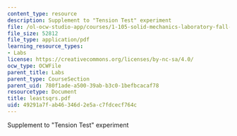 ```yaml
---
content_type: resource
description: Supplement to "Tension Test" experiment
file: /ol-ocw-studio-app/courses/1-105-solid-mechanics-laboratory-fall-2003/49291a7fab46346d2e5ac7fdcecf764c_leastsqrs.pdf
file_size: 52812
file_type: application/pdf
learning_resource_types:
- Labs
license: https://creativecommons.org/licenses/by-nc-sa/4.0/
ocw_type: OCWFile
parent_title: Labs
parent_type: CourseSection
parent_uid: 780f1ade-a500-39ab-b3c0-1befbcacaf78
resourcetype: Document
title: leastsqrs.pdf
uid: 49291a7f-ab46-346d-2e5a-c7fdcecf764c
---
```

Supplement to "Tension Test" experiment
